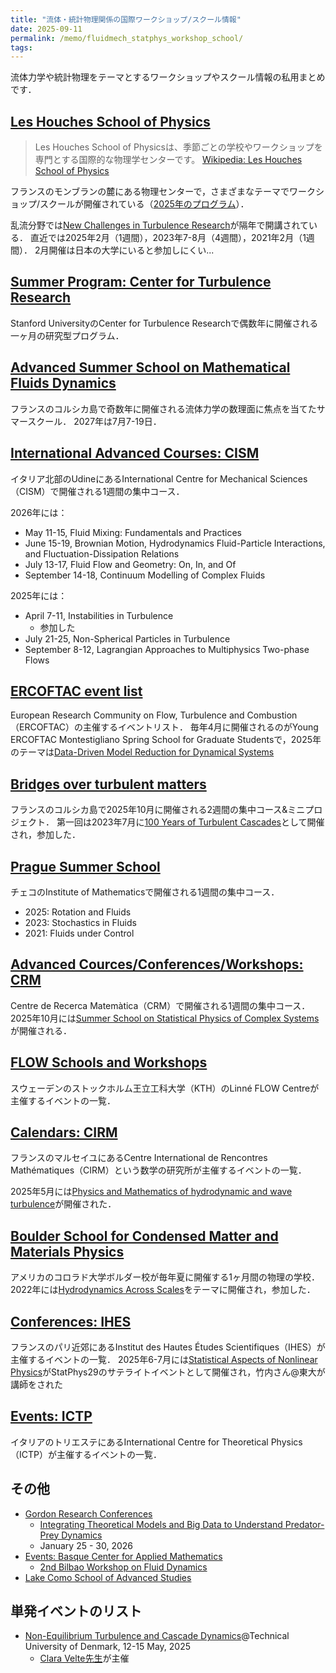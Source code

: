 ```yaml
---
title: "流体・統計物理関係の国際ワークショップ/スクール情報"
date: 2025-09-11
permalink: /memo/fluidmech_statphys_workshop_school/
tags:
---
```


流体力学や統計物理をテーマとするワークショップやスクール情報の私用まとめです．

## [Les Houches School of Physics](https://www.houches-school-physics.com/ecole-de-physique-des-houches/home-ecole-les-houches-1066564.kjsp)

> Les Houches School of Physicsは、季節ごとの学校やワークショップを専門とする国際的な物理学センターです。
> [Wikipedia: Les Houches School of Physics](https://en.wikipedia.org/wiki/Les_Houches_School_of_Physics)

フランスのモンブランの麓にある物理センターで，さまざまなテーマでワークショップ/スクールが開催されている（[2025年のプログラム](https://www.houches-school-physics.com/program/program-2025/)）．

乱流分野では[New Challenges in Turbulence Research](https://nctr.eu/index.php/en/)が隔年で開講されている．
直近では2025年2月（1週間），2023年7-8月（4週間），2021年2月（1週間）．
2月開催は日本の大学にいると参加しにくい...

## [Summer Program: Center for Turbulence Research](https://ctr.stanford.edu/summer-program)

Stanford UniversityのCenter for Turbulence Researchで偶数年に開催される一ヶ月の研究型プログラム．

## [Advanced Summer School on Mathematical Fluids Dynamics](https://mfd.dma.ens.fr/)

フランスのコルシカ島で奇数年に開催される流体力学の数理面に焦点を当てたサマースクール．
2027年は7月7-19日．

## [International Advanced Courses: CISM](https://cism.it/en/activities/courses/)

イタリア北部のUdineにあるInternational Centre for Mechanical Sciences（CISM）で開催される1週間の集中コース．

2026年には：

- May 11-15, Fluid Mixing: Fundamentals and Practices
- June 15-19, Brownian Motion, Hydrodynamics Fluid-Particle Interactions, and Fluctuation-Dissipation Relations
- July 13-17, Fluid Flow and Geometry: On, In, and Of
- September 14-18, Continuum Modelling of Complex Fluids

2025年には：

- April 7-11, Instabilities in Turbulence
  - 参加した
- July 21-25, Non-Spherical Particles in Turbulence
- September 8-12, Lagrangian Approaches to Multiphysics Two-phase Flows​​​​​​​

## [ERCOFTAC event list](https://www.ercoftac.org/events/events_list/)

European Research Community on Flow, Turbulence and Combustion（ERCOFTAC）の主催するイベントリスト．
毎年4月に開催されるのがYoung ERCOFTAC Montestigliano Spring School for Graduate Studentsで，2025年のテーマは[Data-Driven Model Reduction for Dynamical Systems](https://www.ercoftac.org/events/ercoftac-montestigliano-spring-school-2025/)

## [Bridges over turbulent matters](https://turbazur.github.io/cargese2025/)

フランスのコルシカ島で2025年10月に開催される2週間の集中コース&ミニプロジェクト．
第一回は2023年7月に[100 Years of Turbulent Cascades](https://univ-cotedazur.eu/events/turbulence-semester/summer-school)として開催され，参加した．

## [Prague Summer School](https://prague-sum.com/)

チェコのInstitute of Mathematicsで開催される1週間の集中コース．

- 2025: Rotation and Fluids
- 2023: Stochastics in Fluids
- 2021: Fluids under Control

## [Advanced Cources/Conferences/Workshops: CRM](https://www.crm.cat/workshops-conferences/)

Centre de Recerca Matemàtica（CRM）で開催される1週間の集中コース．
2025年10月には[Summer School on Statistical Physics of Complex Systems](https://www.crm.cat/xiii-gefenol-summer-school-on-statistical-physics-of-complex-systems/)が開催される．

<!--
- Stochastic thermodynamics: theory and experiments, Fèlix Ritort, Universitat de Barcelona
- Tutorial on Information Theory, Juan Manuel López, Instituto de Física de Cantabria
 -->

## [FLOW Schools and Workshops](https://www.flow.kth.se/courses/previous-flow-schools-and-workshops-1.849666)

スウェーデンのストックホルム王立工科大学（KTH）のLinné FLOW Centreが主催するイベントの一覧．

## [Calendars: CIRM](https://www.cirm-math.com/calendars.html)

フランスのマルセイユにあるCentre International de Rencontres Mathématiques（CIRM）という数学の研究所が主催するイベントの一覧．

2025年5月には[Physics and Mathematics of hydrodynamic and wave turbulence](https://conferences.cirm-math.fr/3173.html)が開催された．

## [Boulder School for Condensed Matter and Materials Physics](https://boulderschool.yale.edu/)

アメリカのコロラド大学ボルダー校が毎年夏に開催する1ヶ月間の物理の学校．
2022年には[Hydrodynamics Across Scales](https://boulderschool.yale.edu/2022/boulder-school-2022)をテーマに開催され，参加した．

## [Conferences: IHES](https://www.ihes.fr/en/events/#conferences)

フランスのパリ近郊にあるInstitut des Hautes Études Scientifiques（IHES）が主催するイベントの一覧．
2025年6-7月には[Statistical Aspects of Nonlinear Physics](https://indico.math.cnrs.fr/event/12319/)がStatPhys29のサテライトイベントとして開催され，竹内さん@東大が講師をされた

## [Events: ICTP](https://www.ictp.it/home/scientific-calendar)

イタリアのトリエステにあるInternational Centre for Theoretical Physics（ICTP）が主催するイベントの一覧．

## その他

- [Gordon Research Conferences](https://www.grc.org/)
  - [Integrating Theoretical Models and Big Data to Understand Predator-Prey Dynamics](https://www.grc.org/predator-prey-interactions-conference/2026/default.aspx)
  - January 25 - 30, 2026
- [Events: Basque Center for Applied Mathematics](https://www.bcamath.org/en/news-events/events)
  - [2nd Bilbao Workshop on Fluid Dynamics](https://www.bcamath.org/events/2ndBiFluidDyn/en/)
- [Lake Como School of Advanced Studies](https://lakecomoschool.org/)

## 単発イベントのリスト

- [Non-Equilibrium Turbulence and Cascade Dynamics](https://www.conferencemanager.dk/phdsummerschoolnon-equilibriumturbulenceandcascadedynamics/conference)@Technical University of Denmark, 12-15 May, 2025
  - [Clara Velte先生](https://orbit.dtu.dk/en/persons/clara-marika-velte)が主催
